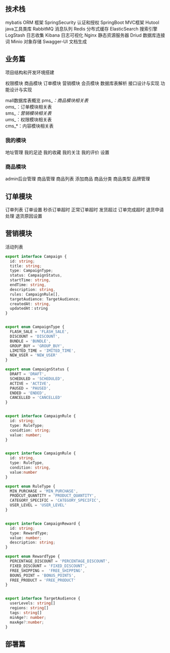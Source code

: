 
## 技术栈
mybatis ORM 框架
SpringSecurity 认证和授权
SpringBoot MVC框架
Hutool java工具类库
RabbitMQ 消息队列
Redis 分布式缓存
ElasticSearch 搜索引擎
LogStash 日志收集
Kibana 日志可视化
Nginx 静态资源服务器
Driud 数据库连接词
Minio 对象存储
Swagger-UI 文档生成


## 业务篇


项目结构和开发环境搭建

权限模块 商品模块 订单模块 营销模块 会员模块
数据库表解析
接口设计与实现
功能设计与实现

mall数据库表概览
pms_*：商品模块相关表  
oms_*：订单模块相关表  
sms_*：营销模块相关表  
ums_*：权限模块相关表  
cms_*：内容模块相关表  

### 我的模块

地址管理
我的足迹
我的收藏
我的关注
我的评价
设置


### 商品模块

admin后台管理
商品管理
商品列表
添加商品
商品分类
商品类型
品牌管理


## 订单模块

订单列表
订单设置
秒杀订单超时
正常订单超时
发货超过
订单完成超时
退货申请处理
退货原因设置

## 营销模块

活动列表
```ts [types/Campaign.ts]
export interface Campaign {
  id: string;
  title: string;
  type: CampaignType;
  status: CampaignStatus,
  startTime: string,
  endTime: string,
  description: string,
  rules: CampaignRule[],
  targetAudience: TargetAudience;
  createdAt: string,
  updatedAt：string
}


export enum CampaignType {
  FLASH_SALE = 'FLASH_SALE',
  DISCOUNT = 'DISCOUNT',
  BUNDLE = 'BUNDLE',
  GROUP_BUY = 'GROUP_BUY',
  LIMITED_TIME = 'IMITED_TIME',
  NEW_USER = 'NEW_USER'
}

export enum CampaignStatus {
  DRAFT = 'DRAFT',
  SCHEDULED = 'SCHEDULED',
  ACTIVE = 'ACTIVE',
  PAUSED = 'PAUSED',
  ENDED = 'ENDED',
  CANCELLED = 'CANCELLED'
}


export interface CampaignRule {
  id: string;
  type: RuleType;
  conidtion: string;
  value: number;
}


export interface CampaignRule {
  id: string,
  type: RuleType,
  condition: string,
  value:number
}

export enum RuleType {
  MIN_PURCHASE = 'MIN_PURCHASE',
  PRODCUT_QUANTITY = 'PRODUCT_QUANTITY',
  CATEGORY_SPECIFIC = 'CATEGORY_SPECIFIC',
  USER_LEVEL = 'USER_LEVEL'
}


export interface CampaignReward {
  id: string;
  type: RewardType;
  value: number;
  description: string;
}

export enum RewardType {
  PERCENTAGE_DISCOUNT = 'PERCENTAGE_DISCOUNT',
  FIXED_DISCOUNT = 'FIXED_DISCOUNT',
  FREE_SHIPPING =  'FREE_SHIPPING',
  BOUNS_POINT = 'BONUS_POINTS',
  FREE_PRODUCT = 'FREE_PRODUCT'
}


export interface TargetAudience {
  userLevels: string[]
  regions: string[]
  tags: string[]
  minAge?: number;
  maxAge?:number;
}


```

## 部署篇

